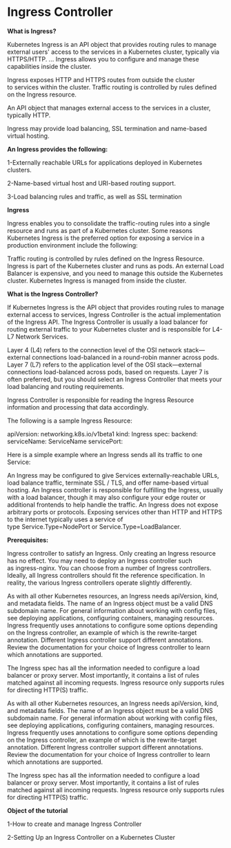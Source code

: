 # Ingress Controller

**What is Ingress?**

Kubernetes Ingress is an API object that provides routing rules to manage external users' access to the services in a Kubernetes cluster, typically via HTTPS/HTTP. ... Ingress allows you to configure and manage these capabilities inside the cluster.

Ingress exposes HTTP and HTTPS routes from outside the cluster to services within the cluster. Traffic routing is controlled by rules defined on the Ingress resource.

An API object that manages external access to the services in a cluster, typically HTTP.

Ingress may provide load balancing, SSL termination and name-based virtual hosting.



**An Ingress provides the following:**

1-Externally reachable URLs for applications deployed in Kubernetes clusters.

2-Name-based virtual host and URI-based routing support.

3-Load balancing rules and traffic, as well as SSL termination

**Ingress**

Ingress enables you to consolidate the traffic-routing rules into a single resource and runs as part of a Kubernetes cluster. Some reasons Kubernetes Ingress is the preferred option for exposing a service in a production environment include the following:

Traffic routing is controlled by rules defined on the Ingress Resource.
Ingress is part of the Kubernetes cluster and runs as pods.
An external Load Balancer is expensive, and you need to manage this outside the Kubernetes cluster. Kubernetes Ingress is managed from inside the cluster.


**What is the Ingress Controller?**

If Kubernetes Ingress is the API object that provides routing rules to manage external access to services, Ingress Controller is the actual implementation of the Ingress API. The Ingress Controller is usually a load balancer for routing external traffic to your Kubernetes cluster and is responsible for L4-L7 Network Services. 

Layer 4 (L4) refers to the connection level of the OSI network stack—external connections load-balanced in a round-robin manner across pods. Layer 7 (L7) refers to the application level of the OSI stack—external connections load-balanced across pods, based on requests. Layer 7 is often preferred, but you should select an Ingress Controller that meets your load balancing and routing requirements.

Ingress Controller is responsible for reading the Ingress Resource information and processing that data accordingly.

The following is a sample Ingress Resource:


apiVersion: networking.k8s.io/v1beta1
kind: Ingress
spec:
  backend:
    serviceName: ServiceName
    servicePort: <Port Number>
  
  
Here is a simple example where an Ingress sends all its traffic to one Service:

An Ingress may be configured to give Services externally-reachable URLs, load balance traffic, terminate SSL / TLS, and offer name-based virtual hosting. An Ingress controller is responsible for fulfilling the Ingress, usually with a load balancer, though it may also configure your edge router or additional frontends to help handle the traffic.
An Ingress does not expose arbitrary ports or protocols. Exposing services other than HTTP and HTTPS to the internet typically uses a service of type Service.Type=NodePort or Service.Type=LoadBalancer.


**Prerequisites:**

Ingress controller to satisfy an Ingress. Only creating an Ingress resource has no effect.
You may need to deploy an Ingress controller such as ingress-nginx. You can choose from a number of Ingress controllers.
Ideally, all Ingress controllers should fit the reference specification. In reality, the various Ingress controllers operate slightly differently.

As with all other Kubernetes resources, an Ingress needs apiVersion, kind, and metadata fields. The name of an Ingress object must be a valid DNS subdomain name. For general information about working with config files, see deploying applications, configuring containers, managing resources. Ingress frequently uses annotations to configure some options depending on the Ingress controller, an example of which is the rewrite-target annotation. Different Ingress controller support different annotations. Review the documentation for your choice of Ingress controller to learn which annotations are supported.

The Ingress spec has all the information needed to configure a load balancer or proxy server. Most importantly, it contains a list of rules matched against all incoming requests. Ingress resource only supports rules for directing HTTP(S) traffic.

As with all other Kubernetes resources, an Ingress needs apiVersion, kind, and metadata fields. The name of an Ingress object must be a valid DNS subdomain name. For general information about working with config files, see deploying applications, configuring containers, managing resources. Ingress frequently uses annotations to configure some options depending on the Ingress controller, an example of which is the rewrite-target annotation. Different Ingress controller support different annotations. Review the documentation for your choice of Ingress controller to learn which annotations are supported.

The Ingress spec has all the information needed to configure a load balancer or proxy server. Most importantly, it contains a list of rules matched against all incoming requests. Ingress resource only supports rules for directing HTTP(S) traffic.


**Object of the tutorial**

1-How to create and manage Ingress Controller

2-Setting Up an Ingress Controller on a Kubernetes Cluster

